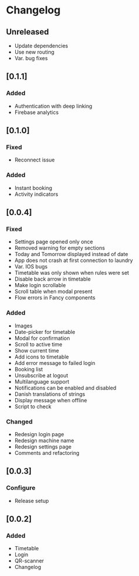# Changelog

## Unreleased

- Update dependencies
- Use new routing
- Var. bug fixes

## [0.1.1]

### Added
 - Authentication with deep linking
 - Firebase analytics

## [0.1.0]

### Fixed

 - Reconnect issue

### Added

 - Instant booking
 - Activity indicators


## [0.0.4]

### Fixed

 - Settings page opened only once
 - Removed warning for empty sections
 - Today and Tomorrow displayed instead of date
 - App does not crash at first connection to laundry
 - Var. IOS bugs
 - Timetable was only shown when rules were set
 - Disable back arrow in timetable
 - Make login scrollable
 - Scroll table when modal present
 - Flow errors in Fancy components

### Added
 - Images
 - Date-picker for timetable
 - Modal for confirmation
 - Scroll to active time
 - Show current time
 - Add icons to timetable
 - Add error message to failed login
 - Booking list
 - Unsubscribe at logout
 - Multilanguage support
 - Notifications can be enabled and disabled
 - Danish translations of strings
 - Display message when offline
 - Script to check

### Changed

 - Redesign login page
 - Redesign machine name
 - Redesign settings page
 - Comments and refactoring

## [0.0.3]

### Configure

 - Release setup

## [0.0.2]

### Added

 - Timetable
 - Login
 - QR-scanner
 - Changelog
